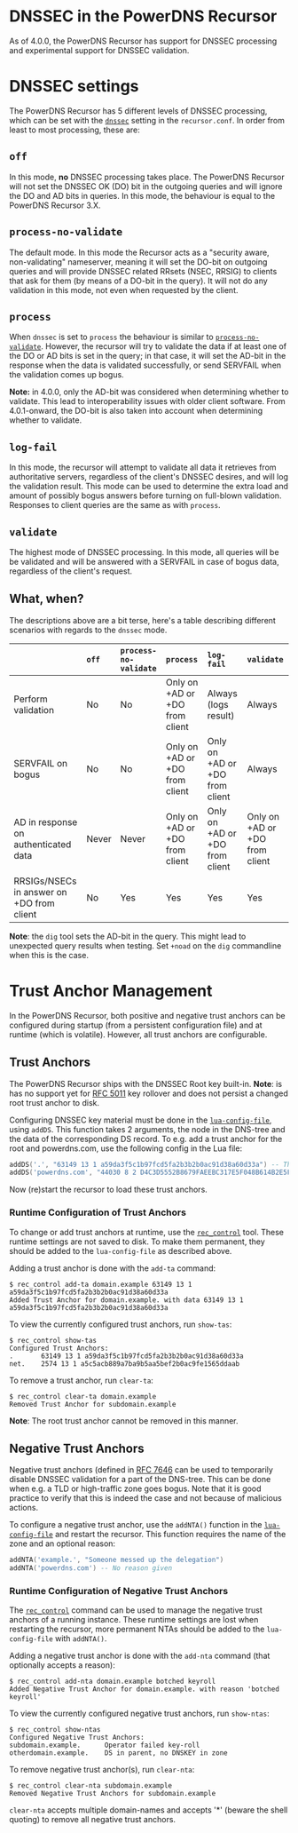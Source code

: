 # DNSSEC in the PowerDNS Recursor
As of 4.0.0, the PowerDNS Recursor has support for DNSSEC processing and
experimental support for DNSSEC validation.

# DNSSEC settings
The PowerDNS Recursor has 5 different levels of DNSSEC processing, which can be
set with the [`dnssec`](settings.md#dnssec) setting in the `recursor.conf`. In
order from least to most processing, these are:

## `off`
In this mode, **no** DNSSEC processing takes place. The PowerDNS Recursor will
not set the DNSSEC OK (DO) bit in the outgoing queries and will ignore the DO and
AD bits in queries. In this mode, the behaviour is equal to the PowerDNS Recursor
3.X.

## `process-no-validate`
The default mode. In this mode the Recursor acts as a "security aware, non-validating"
nameserver, meaning it will set the DO-bit on outgoing queries and will provide
DNSSEC related RRsets (NSEC, RRSIG) to clients that ask for them (by means of a
DO-bit in the query). It will not do any validation in this mode, not even when
requested by the client.

## `process`
When `dnssec` is set to `process` the behaviour is similar to [`process-no-validate`](#process-no-validate).
However, the recursor will try to validate the data if at least one of the DO or AD bits is set in the query; in that case, it will set the AD-bit in the response when the data is validated successfully, or send SERVFAIL when the validation comes up bogus.

**Note:** in 4.0.0, only the AD-bit was considered when determining whether to validate.
This lead to interoperability issues with older client software.
From 4.0.1-onward, the DO-bit is also taken into account when determining whether to validate.

## `log-fail`
In this mode, the recursor will attempt to validate all data it retrieves from
authoritative servers, regardless of the client's DNSSEC desires, and will log the
validation result. This mode can be used to determine the extra load and amount
of possibly bogus answers before turning on full-blown validation. Responses to
client queries are the same as with `process`.

## `validate`
The highest mode of DNSSEC processing. In this mode, all queries will be be validated
and will be answered with a SERVFAIL in case of bogus data, regardless of the
client's request.

## What, when?
The descriptions above are a bit terse, here's a table describing different scenarios
with regards to the `dnssec` mode.

|    | `off` | `process-no-validate` | `process` | `log-fail` | `validate` |
|:------------|:-------|:-------------|:-------------|:-------------|:-------------|
|Perform validation| No | No | Only on +AD or +DO from client | Always (logs result) | Always |
|SERVFAIL on bogus| No | No | Only on +AD or +DO from client | Only on +AD or +DO from client | Always |
|AD in response on authenticated data| Never | Never | Only on +AD or +DO from client | Only on +AD or +DO from client | Only on +AD or +DO from client |
|RRSIGs/NSECs in answer on +DO from client| No | Yes | Yes | Yes | Yes |

**Note**: the `dig` tool sets the AD-bit in the query. This might lead to unexpected
query results when testing. Set `+noad` on the `dig` commandline when this is the
case.

# Trust Anchor Management
In the PowerDNS Recursor, both positive and negative trust anchors can be configured
during startup (from a persistent configuration file) and at runtime (which is
volatile).
However, all trust anchors are configurable.

## Trust Anchors
The PowerDNS Recursor ships with the DNSSEC Root key built-in. **Note**: is has
no support yet for [RFC 5011](https://tools.ietf.org/html/rfc5011) key rollover
and does not persist a changed root trust anchor to disk.

Configuring DNSSEC key material must be done in the [`lua-config-file`](settings.md#lua-config-file),
using `addDS`. This function takes 2 arguments, the node in the DNS-tree and the
data of the corresponding DS record. To e.g. add a trust anchor for the root and
powerdns.com, use the following config in the Lua file:

```lua
addDS('.', "63149 13 1 a59da3f5c1b97fcd5fa2b3b2b0ac91d38a60d33a") -- This is not an ICANN root
addDS('powerdns.com', "44030 8 2 D4C3D5552B8679FAEEBC317E5F048B614B2E5F607DC57F1553182D49 AB2179F7")
```

Now (re)start the recursor to load these trust anchors.

### Runtime Configuration of Trust Anchors
To change or add trust anchors at runtime, use the [`rec_control`](running.md)
tool. These runtime settings are not saved to disk. To make them permanent, they
should be added to the `lua-config-file` as described above.

Adding a trust anchor is done with the `add-ta` command:

```
$ rec_control add-ta domain.example 63149 13 1 a59da3f5c1b97fcd5fa2b3b2b0ac91d38a60d33a
Added Trust Anchor for domain.example. with data 63149 13 1 a59da3f5c1b97fcd5fa2b3b2b0ac91d38a60d33a
```

To view the currently configured trust anchors, run `show-tas`:

```
$ rec_control show-tas
Configured Trust Anchors:
.       63149 13 1 a59da3f5c1b97fcd5fa2b3b2b0ac91d38a60d33a
net.    2574 13 1 a5c5acb889a7ba9b5aa5bef2b0ac9fe1565ddaab
```

To remove a trust anchor, run `clear-ta`:

```
$ rec_control clear-ta domain.example
Removed Trust Anchor for subdomain.example
```

**Note**: The root trust anchor cannot be removed in this manner.

## Negative Trust Anchors
Negative trust anchors (defined in [RFC 7646](https://tools.ietf.org/html/rfc7646)
can be used to temporarily disable DNSSEC validation for a part of the DNS-tree.
This can be done when e.g. a TLD or high-traffic zone goes bogus. Note that it is
good practice to verify that this is indeed the case and not because of malicious
actions.

To configure a negative trust anchor, use the `addNTA()` function in the
[`lua-config-file`](settings.md#lua-config-file) and restart the recursor. This
function requires the name of the zone and an optional reason:

```lua
addNTA('example.', "Someone messed up the delegation")
addNTA('powerdns.com') -- No reason given
```

### Runtime Configuration of Negative Trust Anchors
The [`rec_control`](running.md) command can be used to manage the negative trust
anchors of a running instance. These runtime settings are lost when restarting
the recursor, more permanent NTAs should be added to the `lua-config-file` with
`addNTA()`.

Adding a negative trust anchor is done with the `add-nta` command (that optionally
accepts a reason):

```
$ rec_control add-nta domain.example botched keyroll
Added Negative Trust Anchor for domain.example. with reason 'botched keyroll'
```

To view the currently configured negative trust anchors, run `show-ntas`:

```
$ rec_control show-ntas
Configured Negative Trust Anchors:
subdomain.example.      Operator failed key-roll
otherdomain.example.    DS in parent, no DNSKEY in zone
```

To remove negative trust anchor(s), run `clear-nta`:

```
$ rec_control clear-nta subdomain.example
Removed Negative Trust Anchors for subdomain.example
```

`clear-nta` accepts multiple domain-names and accepts '*' (beware the shell quoting)
to remove all negative trust anchors.
